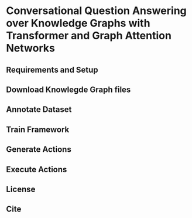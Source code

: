 # Conversational Question Answering over Knowledge Graphs with Transformer and Graph Attention Networks

## Requirements and Setup

## Download Knowlegde Graph files

## Annotate Dataset

## Train Framework

## Generate Actions

## Execute Actions

## License

## Cite
